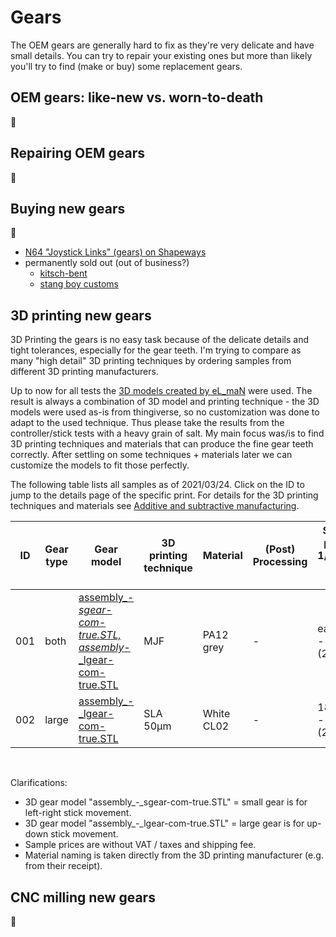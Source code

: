 # Gears
The OEM gears are generally hard to fix as they're very delicate and have small details. You can try to repair your existing ones but more than likely you'll try to find (make or buy) some replacement gears.

## OEM gears: like-new vs. worn-to-death

:construction:

## Repairing OEM gears

:construction:

## Buying new gears

:construction:

- [N64 "Joystick Links" (gears) on Shapeways](https://www.shapeways.com/product/3VBPPB9LQ/n64-joystick-links)
- permanently sold out (out of business?)
    - [kitsch-bent](https://store.kitsch-bent.com/)
    - [stang boy customs](https://store.stangboycustoms.com/collections/all/products/replacement-n64-gears-v1b3)

## 3D printing new gears

3D Printing the gears is no easy task because of the delicate details and tight tolerances, especially for the gear teeth. I'm trying to compare as many "high detail" 3D printing techniques by ordering samples from different 3D printing manufacturers.

Up to now for all tests the [3D models created by eL_maN](https://www.thingiverse.com/thing:3053523) were used. The result is always a combination of 3D model and printing technique - the 3D models were used as-is from thingiverse, so no customization was done to adapt to the used technique. Thus please take the results from the controller/stick tests with a heavy grain of salt. My main focus was/is to find 3D printing techniques and materials that can produce the fine gear teeth correctly. After settling on some techniques + materials later we can customize the models to fit those perfectly.

The following table lists all samples as of 2021/03/24. Click on the ID to jump to the details page of the specific print. For details for the 3D printing techniques and materials see [Additive and subtractive manufacturing](../crosscutting/manufacturing.md).

| ID | Gear type | Gear model | 3D printing technique | Material | (Post) Processing | Sample pricing 1/10/100 parts (year) | Comments | Internal Note |
| ---| --- | --- | --- | --- | --- | --- | --- | --- |
| 001 | both | [assembly_-_sgear-com-true.STL, assembly_-_lgear-com-true.STL](https://www.thingiverse.com/thing:3053523/files) | MJF | PA12 grey | - | each 5€ / - / - (2021) | <details>good details on teeth, rough / abrasive surface, needed sanding/polishing</details> | RO-20210228 |
| 002 | large | [assembly_-_lgear-com-true.STL](https://www.thingiverse.com/thing:3053523/files) | SLA 50µm | White CL02 | - | 18,84€ / - / - (2021) | <details>very good details on teeth, smooth surface, only needed removal of support structures, first test lead to off-centre stick and minimal flip-flopping while shaking the controller</details> | RO-20210228 |

<br/>

Clarifications:
- 3D gear model "assembly_-_sgear-com-true.STL" = small gear is for left-right stick movement.
- 3D gear model "assembly_-_lgear-com-true.STL" = large gear is for up-down stick movement.
- Sample prices are without VAT / taxes and shipping fee.
- Material naming is taken directly from the 3D printing manufacturer (e.g. from their receipt).

## CNC milling new gears

:construction: